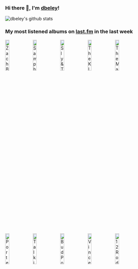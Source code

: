 ### Hi there 👋, I'm [dbeley](https://dbeley.ovh/en)!

![dbeley's github stats](https://github-readme-stats.vercel.app/api?username=dbeley)

### My most listened albums on [last.fm](https://www.last.fm/user/d_beley) in the last week

[<img src='https://lastfm.freetls.fastly.net/i/u/300x300/75a12d682dfc355068dbb83fb4ec458b.jpg' width='16%' height='16%' alt='Zach Bryan - The Great American Bar Scene'>](https://www.last.fm/music/zach%2bbryan/the%2bgreat%2bamerican%2bbar%2bscene)&nbsp;
[<img src='https://lastfm.freetls.fastly.net/i/u/300x300/44ea435ee3d95f5142a6fbdde6fe6939.jpg' width='16%' height='16%' alt='Sampha - Lahai'>](https://www.last.fm/music/sampha/lahai)&nbsp;
[<img src='https://lastfm.freetls.fastly.net/i/u/300x300/592f9e32b1feba335e4263f0814312c3.png' width='16%' height='16%' alt='Sly & The Family Stone - FRESH'>](https://www.last.fm/music/sly%2b%2526%2bthe%2bfamily%2bstone/fresh)&nbsp;
[<img src='https://lastfm.freetls.fastly.net/i/u/300x300/f90228d3a045498d9966dd3c976b93a1.png' width='16%' height='16%' alt='The KLF - Chill Out'>](https://www.last.fm/music/the%2bklf/chill%2bout)&nbsp;
[<img src='https://lastfm.freetls.fastly.net/i/u/300x300/96da63916e6341a9bb2e98f24c99a0c3.png' width='16%' height='16%' alt='The Magnetic Fields - Holiday'>](https://www.last.fm/music/the%2bmagnetic%2bfields/holiday)&nbsp;
<br>
[<img src='https://lastfm.freetls.fastly.net/i/u/300x300/41863d6793c2b219b47093d2840c7649.jpg' width='16%' height='16%' alt='Porter Robinson - SMILE! :D'>](https://www.last.fm/music/porter%2brobinson/smile%2521%2b%253ad)&nbsp;
[<img src='https://lastfm.freetls.fastly.net/i/u/300x300/e3d95ddef6f60080e68028629a8eb154.png' width='16%' height='16%' alt='Talking Heads - Fear of Music'>](https://www.last.fm/music/talking%2bheads/fear%2bof%2bmusic)&nbsp;
[<img src='https://lastfm.freetls.fastly.net/i/u/300x300/fa6300602e6b237ce918d9fcbe337c32.png' width='16%' height='16%' alt='Bud Powell - The Amazing Bud Powell'>](https://www.last.fm/music/bud%2bpowell/the%2bamazing%2bbud%2bpowell)&nbsp;
[<img src='https://lastfm.freetls.fastly.net/i/u/300x300/359cabc5940d4683c6abdc2d5667583b.png' width='16%' height='16%' alt='Vince Guaraldi Trio - A Boy Named Charlie Brown'>](https://www.last.fm/music/vince%2bguaraldi%2btrio/a%2bboy%2bnamed%2bcharlie%2bbrown)&nbsp;
[<img src='https://lastfm.freetls.fastly.net/i/u/300x300/b35aca2f5dfcd3497085d7ad79932d5e.jpg' width='16%' height='16%' alt='12 Rods - Split Personalities'>](https://www.last.fm/music/12%2brods/split%2bpersonalities)&nbsp;
<br>

